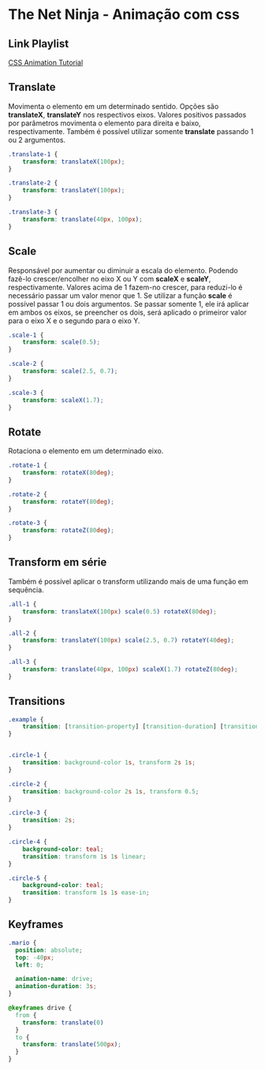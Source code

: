 # The Net Ninja - Animação com css

## Link Playlist

[CSS Animation Tutorial](https://www.youtube.com/watch?v=jgw82b5Y2MU)


## Translate

Movimenta o elemento em um determinado sentido. Opções são **translateX**, **translateY** nos respectivos eixos. Valores positivos passados por parâmetros movimenta o elemento para direita e baixo, respectivamente. Também é possível utilizar somente **translate** passando 1 ou 2 argumentos.

```css
.translate-1 {
    transform: translateX(100px);
}

.translate-2 {
    transform: translateY(100px);
}

.translate-3 {
    transform: translate(40px, 100px);
}
```

## Scale

Responsável por aumentar ou diminuir a escala do elemento. Podendo fazê-lo crescer/encolher no eixo X ou Y com **scaleX** e **scaleY**, respectivamente. Valores acima de 1 fazem-no crescer, para reduzi-lo é necessário passar um valor menor que 1. Se utilizar a função **scale** é possível passar 1 ou dois argumentos. Se passar somente 1, ele irá aplicar em ambos os eixos, se preencher os dois, será aplicado o primeiror valor para o eixo X e o segundo para o eixo Y.

```css
.scale-1 {
    transform: scale(0.5);
}

.scale-2 {
    transform: scale(2.5, 0.7);
}

.scale-3 {
    transform: scaleX(1.7);
}
```

## Rotate

Rotaciona o elemento em um determinado eixo.

```css
.rotate-1 {
    transform: rotateX(80deg);
}

.rotate-2 {
    transform: rotateY(80deg);
}

.rotate-3 {
    transform: rotateZ(80deg);
}
```

## Transform em série

Também é possível aplicar o transform utilizando mais de uma função em sequência.

```css
.all-1 {
    transform: translateX(100px) scale(0.5) rotateX(80deg);
}

.all-2 {
    transform: translateY(100px) scale(2.5, 0.7) rotateY(40deg);
}

.all-3 {
    transform: translate(40px, 100px) scaleX(1.7) rotateZ(80deg);
}
```

## Transitions

```css
.example {
    transition: [transition-property] [transition-duration] [transition-timing-function] [transition-delay];
}
```

```css

.circle-1 {
    transition: background-color 1s, transform 2s 1s;
}

.circle-2 {
    transition: background-color 2s 1s, transform 0.5;
}

.circle-3 {
    transition: 2s;
}

.circle-4 {
    background-color: teal;
    transition: transform 1s 1s linear;
}

.circle-5 {
    background-color: teal;
    transition: transform 1s 1s ease-in;
}
```

## Keyframes

```css
.mario {
  position: absolute;
  top: -40px;
  left: 0;

  animation-name: drive;
  animation-duration: 3s;
}

@keyframes drive {
  from {
    transform: translate(0)
  }
  to {
    transform: translate(500px);
  }
}

```